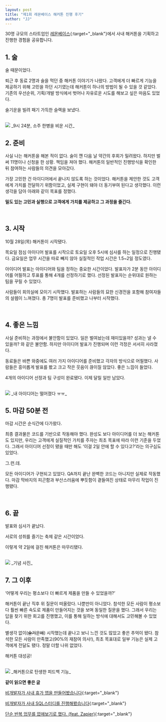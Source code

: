 ```yaml
---
layout: post
title: "제1회 레몬베이스 해커톤 진행 후기"
author: "JJ"
---
```


30명 규모의 스타트업인 [레몬베이스](https://lemonbase.com/?utm_source=jjblog&utm_medium=referral&utm_campaign=about){:target="_blank"}에서 사내 해커톤을 기획하고 진행한 경험을 공유합니다.

## <a name="first"></a>1. 술
술 때문이었다.

퇴근 후 동료 2명과 술을 먹던 중 해커톤 이야기가 나왔다. 고객에게 더 빠르게 기능을 제공하기 위해 고민을 하던 시기였는데 해커톤이 하나의 방법이 될 수 있을 것 같았다. 기존의 우선순위, 기획/개발 방식에서 벗어나 자유로운 시도를 해보고 싶은 마음도 있었다.

술기운을 빌려 패기 가득한 슬랙을 보냈다.

<br/>

<img src="https://i.imgur.com/Ne9TSjL.png" style="max-height: 200px; width:auto;">
_9시 24분, 소주 한병을 비운 시간_


<br/>

## <a name="second"></a>2. 준비

사실 나는 해커톤을 해본 적이 없다. 술이 깬 다음 날 약간의 후회가 밀려왔다. 하지만 벌써 11명이나 신청을 한 상황. 책임을 져야 했다. 해커톤의 일반적인 진행방식을 확인한 뒤 참여하는 사람들의 의견을 모아갔다.

가장 고민한 건 아이디어에서 끝나지 않도록 하는 것이었다. 해커톤을 제안한 것도 고객에게 가치를 전달하기 위함이었고, 실제 구현이 돼야 더 동기부여 된다고 생각했다. 이런 생각을 담아 아래와 같이 목표를 정했다.

**밀도 있는 고민과 실행으로 고객에게 가치를 제공하고 그 과정을 즐긴다.**


<br/>

## <a name="third"></a>3. 시작

10월 28일(목) 해커톤이 시작됐다.

목요일 점심 아이디어 발표를 시작으로 토요일 오후 5시에 심사를 하는 일정으로 진행됐다. 금요일은 업무 시간을 따로 빼지 않아 실질적인 작업 시간은 1.5~2일 정도였다.

아이디어 발표는 아이디어와 팀을 정하는 중요한 시간이었다. 발표자가 2분 동안 아이디어를 어필하고 투표를 통해 4개를 선정하기로 했다. 선정된 발표자는 순위대로 원하는 팀을 꾸릴 수 있었다.

사람들이 회의실에 모이기 시작했다. 발표하는 사람들의 묘한 신경전을 포함해 참여자들의 설렘이 느껴졌다. 총 7명이 발표를 준비했고 나부터 시작했다.

<br/>

## <a name="fourth"></a>4. 좋은 느낌

사실 준비하는 과정에서 불안함이 있었다. 일은 벌여놨는데 재미있을까? 성과는 낼 수 있을까? 와 같은 불안함. 하지만 아이디어 발표가 진행되며 이런 걱정은 서서히 사라졌다.

동료들은 바쁜 와중에도 여러 가지 아이디어를 준비했고 각자의 방식으로 어필했다. 사람들은 흥미롭게 발표를 봤고 크고 작은 웃음이 끊이질 않았다. 좋은 느낌이 들었다.

4개의 아이디어 선정과 팀 구성이 완료됐다. 이제 달릴 일만 남았다.

<br/>

<img src="https://i.imgur.com/4JxCD4K.png" style="max-height: 400px; width:auto;">
_내 아이디어는 떨어졌다 ㅠㅠ_


<br/>

## <a name="fifth"></a>5. 마감 50분 전

마감 시간은 순식간에 다가왔다.

최종 결과물은 코드를 기반으로 작동해야 했다. 완성도 보다 아이디어를 더 보는 해커톤도 있지만, 우리는 고객에게 실질적인 가치를 주자는 최초 목표에 따라 이런 기준을 두었다. 그래서 아이디어 선정이 됐을 때만 해도 ‘이걸 2일 안에 할 수 있다고?’라는 의구심도 있었다.

그.런.데.

모든 아이디어가 구현되고 있었다. QA까지 끝난 완벽한 코드는 아니지만 실제로 작동했다. 마감 막바지의 피곤함과 부산스러움에 뿌듯함이 곁들여진 상태로 마무리 작업이 진행됐다.

<br/>

## <a name="sixth"></a>6. 끝

발표와 심사가 끝났다.

서로의 성취를 즐기는 축제 같은 시간이었다.

이렇게 약 2일에 걸친 해커톤은 마무리됐다.

<br/>

<img src="https://i.imgur.com/7qNJiav.png" style="max-height: 400px; width:auto;">
_기념 사진_


<br/>

## <a name="seventh"></a>7. 그 이후

‘어떻게 우리는 평소보다 더 빠르게 제품을 만들 수 있었을까?’

해커톤이 끝난 직후 위 질문이 떠올랐다. 나뿐만이 아니었다. 참석한 모든 사람이 평소보다 훨씬 빠른 속도로 제품이 만들어지는 것을 보며 동일한 질문을 했다. 그래서 우리는 답을 찾기 위한 회고를 진행했고, 이를 통해 일하는 방식에 대해서도 고민해볼 수 있었다.

별생각 없이(~~술기운에~~) 시작했는데 끝나고 보니 느낀 것도 많았고 좋은 추억이 됐다. 참석한 모든 사람이 만족했고(90%의 재참여 의사!), 최초 목표대로 일부 기능은 실제 고객에게 전달도 됐다. 정말 더할 나위 없었다.

해커톤 대성공!

<br/>

<img src="https://i.imgur.com/YPnLrSj.png" style="max-height: 400px; width:auto;">
_해커톤으로 탄생한 피드백 기능_


<br/>

**같이 읽으면 좋은 글**

[비개발자가 사내 휴가 앱을 만들어봤습니다](https://jeongje.github.io/2021-09-04/story-leaveapp){:target="_blank"}

[비개발자가 사내 SQL스터디를 진행해봤습니다](https://jeongje.github.io/2021-10-24/story-sqlstudy){:target="_blank"}

[단순 반복 업무를 없애보기로 했다. (feat. Zapier)](https://jeongje.github.io/2022-07-30/story-automation-zapier){:target="_blank"}